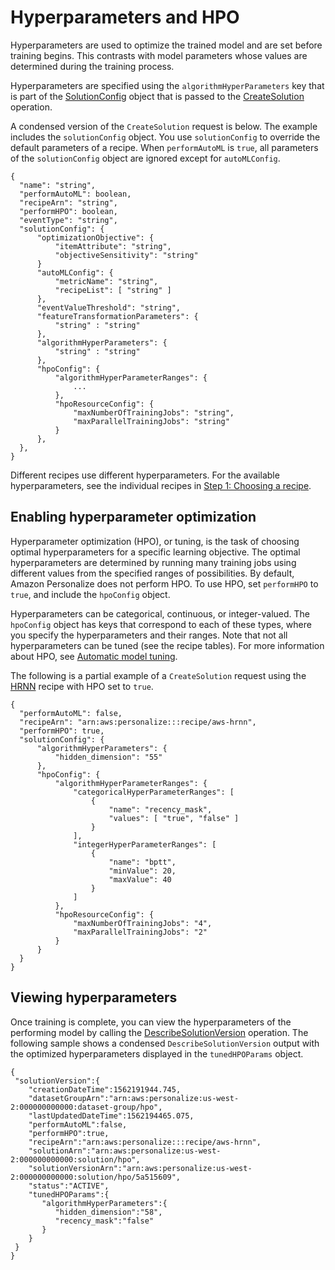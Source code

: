 # Hyperparameters and HPO<a name="customizing-solution-config-hpo"></a>

Hyperparameters are used to optimize the trained model and are set before training begins\. This contrasts with model parameters whose values are determined during the training process\.

Hyperparameters are specified using the `algorithmHyperParameters` key that is part of the [SolutionConfig](API_SolutionConfig.md) object that is passed to the [CreateSolution](API_CreateSolution.md) operation\.

A condensed version of the `CreateSolution` request is below\. The example includes the `solutionConfig` object\. You use `solutionConfig` to override the default parameters of a recipe\. When `performAutoML` is `true`, all parameters of the `solutionConfig` object are ignored except for `autoMLConfig`\. 

```
{
  "name": "string",
  "performAutoML": boolean,
  "recipeArn": "string",
  "performHPO": boolean,
  "eventType": "string",
  "solutionConfig": {
      "optimizationObjective": {
          "itemAttribute": "string",
          "objectiveSensitivity": "string"
      }
      "autoMLConfig": {
          "metricName": "string",
          "recipeList": [ "string" ]
      },
      "eventValueThreshold": "string",
      "featureTransformationParameters": {
          "string" : "string"
      },
      "algorithmHyperParameters": {
          "string" : "string"
      },
      "hpoConfig": {
          "algorithmHyperParameterRanges": {
              ...
          },
          "hpoResourceConfig": {
              "maxNumberOfTrainingJobs": "string",
              "maxParallelTrainingJobs": "string"
          }
      },
  },
}
```

Different recipes use different hyperparameters\. For the available hyperparameters, see the individual recipes in [Step 1: Choosing a recipe](working-with-predefined-recipes.md)\.

## Enabling hyperparameter optimization<a name="hpo-tuning"></a>

Hyperparameter optimization \(HPO\), or tuning, is the task of choosing optimal hyperparameters for a specific learning objective\. The optimal hyperparameters are determined by running many training jobs using different values from the specified ranges of possibilities\. By default, Amazon Personalize does not perform HPO\. To use HPO, set `performHPO` to `true`, and include the `hpoConfig` object\.

Hyperparameters can be categorical, continuous, or integer\-valued\. The `hpoConfig` object has keys that correspond to each of these types, where you specify the hyperparameters and their ranges\. Note that not all hyperparameters can be tuned \(see the recipe tables\)\. For more information about HPO, see [Automatic model tuning](https://docs.aws.amazon.com/sagemaker/latest/dg/automatic-model-tuning.html)\. 

The following is a partial example of a `CreateSolution` request using the [HRNN](native-recipe-hrnn.md) recipe with HPO set to `true`\.

```
{
  "performAutoML": false,
  "recipeArn": "arn:aws:personalize:::recipe/aws-hrnn",
  "performHPO": true,
  "solutionConfig": {
      "algorithmHyperParameters": {
          "hidden_dimension": "55"
      },
      "hpoConfig": {
          "algorithmHyperParameterRanges": {
              "categoricalHyperParameterRanges": [
                  {
                      "name": "recency_mask",
                      "values": [ "true", "false" ]
                  }
              ],
              "integerHyperParameterRanges": [
                  {
                      "name": "bptt",
                      "minValue": 20,
                      "maxValue": 40
                  }
              ]
          },
          "hpoResourceConfig": {
              "maxNumberOfTrainingJobs": "4",
              "maxParallelTrainingJobs": "2"
          }
      }
  }
}
```

## Viewing hyperparameters<a name="viewing-hyperparameters"></a>

Once training is complete, you can view the hyperparameters of the performing model by calling the [DescribeSolutionVersion](API_DescribeSolutionVersion.md) operation\. The following sample shows a condensed `DescribeSolutionVersion` output with the optimized hyperparameters displayed in the `tunedHPOParams` object\.

```
{
 "solutionVersion":{
    "creationDateTime":1562191944.745,
    "datasetGroupArn":"arn:aws:personalize:us-west-2:000000000000:dataset-group/hpo",
    "lastUpdatedDateTime":1562194465.075,
    "performAutoML":false,
    "performHPO":true,
    "recipeArn":"arn:aws:personalize:::recipe/aws-hrnn",
    "solutionArn":"arn:aws:personalize:us-west-2:000000000000:solution/hpo",
    "solutionVersionArn":"arn:aws:personalize:us-west-2:000000000000:solution/hpo/5a515609",
    "status":"ACTIVE",
    "tunedHPOParams":{
       "algorithmHyperParameters":{
          "hidden_dimension":"58",
          "recency_mask":"false"
       }
    }
 }
}
```